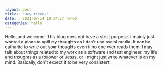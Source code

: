 ```yaml
---
layout: post
title:  "Hey there."
date:   2021-07-14 10:37:37 -0400
categories: hello
---
```


Hello, and welcome. This blog does not have a strict purpose. I mainly just wanted a place to spill my thoughts as I don't use social media. It can be cathartic to write out your thoughts even if no one ever reads them. I may talk about things related to my work as a software and test engineer, my life and thoughts as a follower of Jesus, or I might just write whatever is on my mind. Basically, don't expect it to be very consistent.